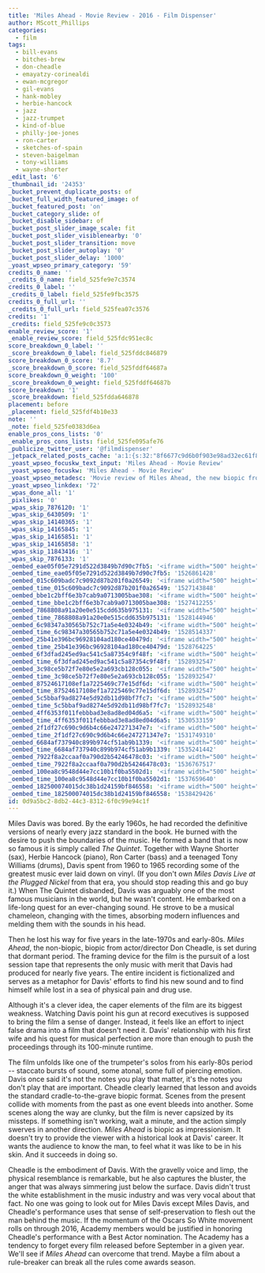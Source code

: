 ```yaml
---
title: 'Miles Ahead - Movie Review - 2016 - Film Dispenser'
author: MScott_Phillips
categories:
  - film
tags:
  - bill-evans
  - bitches-brew
  - don-cheadle
  - emayatzy-corinealdi
  - ewan-mcgregor
  - gil-evans
  - hank-mobley
  - herbie-hancock
  - jazz
  - jazz-trumpet
  - kind-of-blue
  - philly-joe-jones
  - ron-carter
  - sketches-of-spain
  - steven-baigelman
  - tony-williams
  - wayne-shorter
_edit_last: '6'
_thumbnail_id: '24353'
_bucket_prevent_duplicate_posts: of
_bucket_full_width_featured_image: of
_bucket_featured_post: 'on'
_bucket_category_slide: of
_bucket_disable_sidebar: of
_bucket_post_slider_image_scale: fit
_bucket_post_slider_visiblenearby: '0'
_bucket_post_slider_transition: move
_bucket_post_slider_autoplay: '0'
_bucket_post_slider_delay: '1000'
_yoast_wpseo_primary_category: '59'
credits_0_name: ''
_credits_0_name: field_525fe9e7c3574
credits_0_label: ''
_credits_0_label: field_525fe9fbc3575
credits_0_full_url: ''
_credits_0_full_url: field_525fea07c3576
credits: '1'
_credits: field_525fe9c0c3573
enable_review_score: '1'
_enable_review_score: field_525fdc951ec8c
score_breakdown_0_label: ''
_score_breakdown_0_label: field_525fddc846879
score_breakdown_0_score: '8.7'
_score_breakdown_0_score: field_525fddf64687a
score_breakdown_0_weight: '100'
_score_breakdown_0_weight: field_525fddf64687b
score_breakdown: '1'
_score_breakdown: field_525fdda646878
placement: before
_placement: field_525fdf4b10e33
note: ''
_note: field_525fe0383d6ea
enable_pros_cons_lists: '0'
_enable_pros_cons_lists: field_525fe095afe76
_publicize_twitter_user: '@filmdispenser'
_jetpack_related_posts_cache: 'a:1:{s:32:"8f6677c9d6b0f903e98ad32ec61f8deb";a:2:{s:7:"expires";i:1479361009;s:7:"payload";a:3:{i:0;a:1:{s:2:"id";i:23902;}i:1;a:1:{s:2:"id";i:10443;}i:2;a:1:{s:2:"id";i:9015;}}}}'
_yoast_wpseo_focuskw_text_input: 'Miles Ahead - Movie Review'
_yoast_wpseo_focuskw: 'Miles Ahead - Movie Review'
_yoast_wpseo_metadesc: 'Movie review of Miles Ahead, the new biopic from writer/director Don Cheadle about the famous jazz trumpet player and composer'
_yoast_wpseo_linkdex: '72'
_wpas_done_all: '1'
_pixlikes: '0'
_wpas_skip_7876120: '1'
_wpas_skip_6430509: '1'
_wpas_skip_14140365: '1'
_wpas_skip_14165845: '1'
_wpas_skip_14165851: '1'
_wpas_skip_14165858: '1'
_wpas_skip_11843416: '1'
_wpas_skip_7876133: '1'
_oembed_eae05f05e7291d522d3849b7d90c7fb5: '<iframe width="500" height="281" src="https://www.youtube.com/embed/9teNKmm9R3k?start=3&feature=oembed" frameborder="0" allow="autoplay; encrypted-media" allowfullscreen></iframe>'
_oembed_time_eae05f05e7291d522d3849b7d90c7fb5: '1526861428'
_oembed_015c609badc7c9092d87b201f0a26549: '<iframe width="500" height="281" src="https://www.youtube.com/embed/dkhBDhQ4OxM?feature=oembed" frameborder="0" allow="autoplay; encrypted-media" allowfullscreen></iframe>'
_oembed_time_015c609badc7c9092d87b201f0a26549: '1527143848'
_oembed_bbe1c2bff6e3b7cab9a0713005bae308: '<iframe width="500" height="281" src="https://www.youtube.com/embed/_DTbx7c7ez8?feature=oembed" frameborder="0" allow="autoplay; encrypted-media" allowfullscreen></iframe>'
_oembed_time_bbe1c2bff6e3b7cab9a0713005bae308: '1527412255'
_oembed_7868808a91a20e0e515cdd635b975131: '<iframe width="500" height="281" src="https://www.youtube.com/embed/PEZ2r1YGKSA?feature=oembed" frameborder="0" allow="autoplay; encrypted-media" allowfullscreen></iframe>'
_oembed_time_7868808a91a20e0e515cdd635b975131: '1528144946'
_oembed_6c98347a30565b752c71a5e4e0324b49: '<iframe width="500" height="281" src="https://www.youtube.com/embed/FhwktRDG_aQ?feature=oembed" frameborder="0" allow="autoplay; encrypted-media" allowfullscreen></iframe>'
_oembed_time_6c98347a30565b752c71a5e4e0324b49: '1528514337'
_oembed_25b41e396bc96928104ad180ce40479d: '<iframe width="500" height="281" src="https://www.youtube.com/embed/MFWF9dU5Zc0?feature=oembed" frameborder="0" allow="autoplay; encrypted-media" allowfullscreen></iframe>'
_oembed_time_25b41e396bc96928104ad180ce40479d: '1528764225'
_oembed_6f3dfad245ed9ac541c5a87354c9f48f: '<iframe width="500" height="281" src="https://www.youtube.com/embed/rTMINaybeyE?feature=oembed" frameborder="0" allow="autoplay; encrypted-media" allowfullscreen></iframe>'
_oembed_time_6f3dfad245ed9ac541c5a87354c9f48f: '1528932547'
_oembed_3c98ce5b72f7e80e5e2a693cb128c055: '<iframe width="500" height="281" src="https://www.youtube.com/embed/j7RHHPN4gII?feature=oembed" frameborder="0" allow="autoplay; encrypted-media" allowfullscreen></iframe>'
_oembed_time_3c98ce5b72f7e80e5e2a693cb128c055: '1528932547'
_oembed_87524617108ef1a7225469c77e15df6d: '<iframe width="500" height="281" src="https://www.youtube.com/embed/bP8vCXPo-BA?feature=oembed" frameborder="0" allow="autoplay; encrypted-media" allowfullscreen></iframe>'
_oembed_time_87524617108ef1a7225469c77e15df6d: '1528932547'
_oembed_5c5bbaf9ad8274e5d92db11d98bf7fc7: '<iframe width="500" height="281" src="https://www.youtube.com/embed/yqAS2lPISa8?feature=oembed" frameborder="0" allow="autoplay; encrypted-media" allowfullscreen></iframe>'
_oembed_time_5c5bbaf9ad8274e5d92db11d98bf7fc7: '1528932548'
_oembed_4ff6353f011febbbad3e8ad8ed04d6a5: '<iframe width="500" height="281" src="https://www.youtube.com/embed/HikYI0jIAwU?feature=oembed" frameborder="0" allow="autoplay; encrypted-media" allowfullscreen></iframe>'
_oembed_time_4ff6353f011febbbad3e8ad8ed04d6a5: '1530533159'
_oembed_2f1df27c690c9d6b4c66e247271347e7: '<iframe width="500" height="281" src="https://www.youtube.com/embed/9XxLHyzsB_Q?feature=oembed" frameborder="0" allow="autoplay; encrypted-media" allowfullscreen></iframe>'
_oembed_time_2f1df27c690c9d6b4c66e247271347e7: '1531749310'
_oembed_6684af737940c899b974cf51ab9b1339: '<iframe width="500" height="281" src="https://www.youtube.com/embed/gp-8oB53P7k?feature=oembed" frameborder="0" allow="autoplay; encrypted-media" allowfullscreen></iframe>'
_oembed_time_6684af737940c899b974cf51ab9b1339: '1535241442'
_oembed_7922f8a2ccaaf0a790d2b54246478c03: '<iframe width="500" height="281" src="https://www.youtube.com/embed/AWvUNABT8sg?feature=oembed" frameborder="0" allow="autoplay; encrypted-media" allowfullscreen></iframe>'
_oembed_time_7922f8a2ccaaf0a790d2b54246478c03: '1536767517'
_oembed_100ea8c9548d44e7cc10b1f0ba5502d1: '<iframe width="500" height="281" src="https://www.youtube.com/embed/ek1ePFp-nBI?feature=oembed" frameborder="0" allow="autoplay; encrypted-media" allowfullscreen></iframe>'
_oembed_time_100ea8c9548d44e7cc10b1f0ba5502d1: '1537659640'
_oembed_182500074015dc38b1d24159bf846558: '<iframe width="500" height="281" src="https://www.youtube.com/embed/USPd0vX2sdc?feature=oembed" frameborder="0" allow="autoplay; encrypted-media" allowfullscreen></iframe>'
_oembed_time_182500074015dc38b1d24159bf846558: '1538429426'
id: 0d9a5bc2-8db2-44c3-8312-6f0c99e94c1f
---
```

<p>Miles Davis was bored. By the early 1960s, he had recorded the definitive versions of nearly every jazz standard in the book. He burned with the desire to push the boundaries of the music. He formed a band that is now so famous it is simply called <em>The Quintet</em>. Together with Wayne Shorter (sax), Herbie Hancock (piano), Ron Carter (bass) and a teenaged Tony Williams (drums), Davis spent from 1960 to 1965 recording some of the greatest music ever laid down on vinyl. (If you don't own <em>Miles Davis Live at the Plugged Nickel</em> from that era, you should stop reading this and go buy it.) When The Quintet disbanded, Davis was arguably one of the most famous musicians in the world, but he wasn't content. He embarked on a life-long quest for an ever-changing sound. He strove to be a musical chameleon, changing with the times, absorbing modern influences and melding them with the sounds in his head.</p>
<p>Then he lost his way for five years in the late-1970s and early-80s. <em>Miles Ahead</em>, the non-biopic, biopic from actor/director Don Cheadle, is set during that dormant period. The framing device for the film is the pursuit of a lost session tape that represents the only music with merit that Davis had produced for nearly five years. The entire incident is fictionalized and serves as a metaphor for Davis' efforts to find his new sound and to find himself while lost in a sea of physical pain and drug use.</p>
<p>Although it's a clever idea, the caper elements of the film are its biggest weakness. Watching Davis point his gun at record executives is supposed to bring the film a sense of danger. Instead, it feels like an effort to inject false drama into a film that doesn't need it. Davis' relationship with his first wife and his quest for musical perfection are more than enough to push the proceedings through its 100-minute runtime.</p>
<p>The film unfolds like one of the trumpeter's solos from his early-80s period -- staccato bursts of sound, some atonal, some full of piercing emotion. Davis once said it's not the notes you play that matter, it's the notes you don't play that are important. Cheadle clearly learned that lesson and avoids the standard cradle-to-the-grave biopic format. Scenes from the present collide with moments from the past as one event bleeds into another. Some scenes along the way are clunky, but the film is never capsized by its missteps. If something isn't working, wait a minute, and the action simply swerves in another direction. <em>Miles Ahead</em> is biopic as impressionism. It doesn't try to provide the viewer with a historical look at Davis' career. It wants the audience to know the man, to feel what it was like to be in his skin. And it succeeds in doing so.</p>
<p>Cheadle is the embodiment of Davis. With the gravelly voice and limp, the physical resemblance is remarkable, but he also captures the bluster, the anger that was always simmering just below the surface. Davis didn't trust the white establishment in the music industry and was very vocal about that fact. No one was going to look out for Miles Davis except Miles Davis, and Cheadle's performance uses that sense of self-preservation to flesh out the man behind the music. If the momentum of the Oscars So White movement rolls on through 2016, Academy members would be justified in honoring Cheadle's performance with a Best Actor nomination. The Academy has a tendency to forget every film released before September in a given year. We'll see if <em>Miles Ahead</em> can overcome that trend. Maybe a film about a rule-breaker can break all the rules come awards season.</p>
